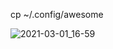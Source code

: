 cp ~/.config/awesome


![2021-03-01_16-59](https://user-images.githubusercontent.com/78766134/109570434-a15ca180-7aaf-11eb-98a5-cd774fb9e48c.png)
